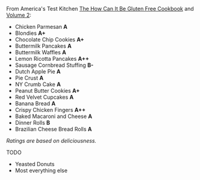 From America's Test Kitchen [The How Can It Be Gluten Free Cookbook](http://www.amazon.com/The-How-Gluten-Free-Cookbook/dp/1936493616) and [Volume 2](http://www.amazon.com/The-How-Gluten-Free-Cookbook-Volume/dp/1936493985):

* Chicken Parmesan **A**
* Blondies **A+**
* Chocolate Chip Cookies **A+**
* Buttermilk Pancakes **A**
* Buttermilk Waffles **A**
* Lemon Ricotta Pancakes **A++**
* Sausage Cornbread Stuffing **B-**
* Dutch Apple Pie **A**
* Pie Crust **A**
* NY Crumb Cake **A**
* Peanut Butter Cookies **A+**
* Red Velvet Cupcakes **A**
* Banana Bread **A**
* Crispy Chicken Fingers **A++**
* Baked Macaroni and Cheese **A**
* Dinner Rolls **B**
* Brazilian Cheese Bread Rolls **A**

*Ratings are based on deliciousness.*

TODO
- Yeasted Donuts
- Most everything else
